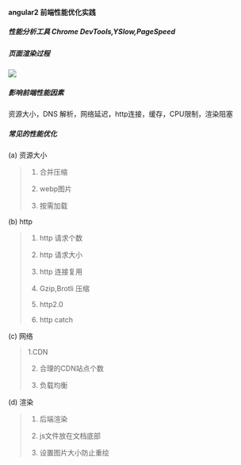 #### angular2 前端性能优化实践

##### 性能分析工具 Chrome DevTools,YSlow,PageSpeed

##### 页面渲染过程
<img src="https://img-blog.csdn.net/20160307015733394">

##### 影响前端性能因素
 
资源大小，DNS 解析，网络延迟，http连接，缓存，CPU限制，渲染阻塞

##### 常见的性能优化

(a) 资源大小

> 1. 合并压缩
>
> 2. webp图片
>
> 3. 按需加载

(b) http

> 1. http 请求个数
>
> 2. http 请求大小
>
> 3. http 连接复用
>
> 4. Gzip,Brotli 压缩
>
> 5. http2.0
>
> 6. http catch

(c) 网络

> 1.CDN
>
> 2. 合理的CDN站点个数
>
> 3. 负载均衡

(d) 渲染

> 1. 后端渲染
>
> 2. js文件放在文档底部
>
> 3. 设置图片大小防止重绘






 
 
 
